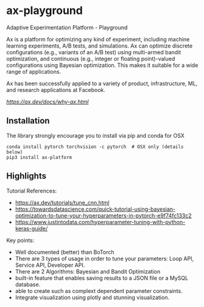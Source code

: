 # ax-playground
Adaptive Experimentation Platform - Playground

Ax is a platform for optimizing any kind of experiment, including machine learning experiments, A/B tests, and simulations. Ax can optimize discrete configurations (e.g., variants of an A/B test) using multi-armed bandit optimization, and continuous (e.g., integer or floating point)-valued configurations using Bayesian optimization. This makes it suitable for a wide range of applications.

Ax has been successfully applied to a variety of product, infrastructure, ML, and research applications at Facebook.

_https://ax.dev/docs/why-ax.html_

## Installation
The library strongly encourage you to install via pip and conda for OSX

```
conda install pytorch torchvision -c pytorch  # OSX only (details below)
pip3 install ax-platform
```

## Highlights

Tutorial References:
- https://ax.dev/tutorials/tune_cnn.html
- https://towardsdatascience.com/quick-tutorial-using-bayesian-optimization-to-tune-your-hyperparameters-in-pytorch-e9f74fc133c2
- https://www.justintodata.com/hyperparameter-tuning-with-python-keras-guide/

Key points:
- Well documented (better) than BoTorch
- There are 3 types of usage in order to tune your parameters: Loop API, Service API, Developer API.
- There are 2 Algorithms: Bayesian and Bandit Optimization
- built-in feature that enables saving results to a JSON file or a MySQL database.
- able to create such as complext dependent parameter constraints.
- Integrate visualization using plotly and stunning visualization.